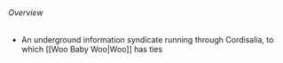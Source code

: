 ###### Overview
- An underground information syndicate running through Cordisalia, to which [[Woo Baby Woo|Woo]] has ties